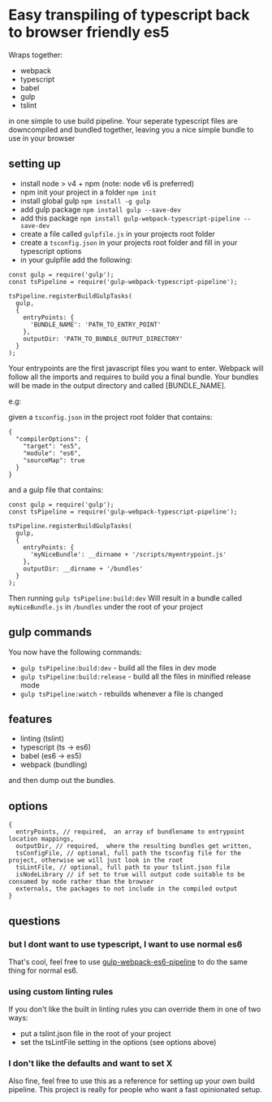 # Easy transpiling of typescript back to browser friendly es5

Wraps together:

* webpack
* typescript
* babel
* gulp
* tslint

in one simple to use build pipeline. Your seperate typescript files are downcompiled and bundled together, 
leaving you a nice simple bundle to use in your browser

## setting up

* install node > v4 + npm (note: node v6 is preferred)
* npm init your project in a folder `npm init`
* install global gulp `npm install -g gulp`
* add gulp package `npm install gulp --save-dev`
* add this package `npm install gulp-webpack-typescript-pipeline --save-dev`
* create a file called `gulpfile.js` in your projects root folder
* create a `tsconfig.json` in your projects root folder and fill in your typescript options
* in your gulpfile add the following:

```
const gulp = require('gulp');
const tsPipeline = require('gulp-webpack-typescript-pipeline');

tsPipeline.registerBuildGulpTasks(
  gulp,
  {
    entryPoints: {
      'BUNDLE_NAME': 'PATH_TO_ENTRY_POINT'
    },
    outputDir: 'PATH_TO_BUNDLE_OUTPUT_DIRECTORY'
  }
);

```

Your entrypoints are the first javascript files you want to enter. Webpack will
follow all the imports and requires to build you a final bundle.
Your bundles will be made in the output directory and called [BUNDLE_NAME].

e.g:

given a `tsconfig.json` in the project root folder that contains:

```
{
  "compilerOptions": {
    "target": "es5",
    "module": "es6",
    "sourceMap": true
  }
}
```
and a gulp file that contains:

```
const gulp = require('gulp');
const tsPipeline = require('gulp-webpack-typescript-pipeline');

tsPipeline.registerBuildGulpTasks(
  gulp,
  {
    entryPoints: {
      'myNiceBundle': __dirname + '/scripts/myentrypoint.js'
    },
    outputDir: __dirname + '/bundles'
  }
);
```

Then running `gulp tsPipeline:build:dev` Will result in a bundle called `myNiceBundle.js` in `/bundles` under the root of your project

## gulp commands

You now have the following commands:

* `gulp tsPipeline:build:dev` - build all the files in dev mode
* `gulp tsPipeline:build:release` - build all the files in minified release mode
* `gulp tsPipeline:watch` - rebuilds whenever a file is changed

## features

* linting (tslint)
* typescript (ts -> es6)
* babel (es6 -> es5)
* webpack (bundling)

and then dump out the bundles.

## options
```
{
  entryPoints, // required,  an array of bundlename to entrypoint location mappings,
  outputDir, // required,  where the resulting bundles get written,
  tsConfigFile, // optional, full path the tsconfig file for the project, otherwise we will just look in the root
  tsLintFile, // optional, full path to your tslint.json file
  isNodeLibrary // if set to true will output code suitable to be consumed by node rather than the browser
  externals, the packages to not include in the compiled output
}
```

## questions

### but I dont want to use typescript, I want to use normal es6

That's cool, feel free to use [gulp-webpack-es6-pipeline](https://github.com/stevejhiggs/gulp-webpack-es6-pipeline)
to do the same thing for normal es6.

### using custom linting rules

If you don't like the built in linting rules you can override them in one of two ways:

* put a tslint.json file in the root of your project
* set the tsLintFile setting in the options (see options above)

### I don't like the defaults and want to set X

Also fine, feel free to use this as a reference for setting up your own build pipeline.
This project is really for people who want a fast opinionated setup.
